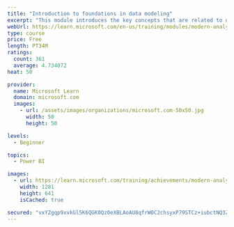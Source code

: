 ```yaml
---
title: "Introduction to foundations in data modeling"
excerpt: "This module introduces the key concepts that are related to developing a well-organized data model."
webUrl: https://learn.microsoft.com/en-us/training/modules/modern-analytics-data-modeling/
type: course
price: Free
length: PT34M
ratings:
  count: 361
  average: 4.734072
heat: 50

provider:
  name: Microsoft Learn
  domain: microsoft.com
  images:
    - url: /assets/images/organizations/microsoft.com-50x50.jpg
      width: 50
      height: 50

levels:
  - Beginner

topics:
  - Power BI

images:
  - url: https://learn.microsoft.com/training/achievements/modern-analytics-data-modeling-social.png
    width: 1281
    height: 641
    isCached: true

secured: "vxYZgqp9xvkGl5K6QGK0Qz0eXBLAoAU8qfrW0C2chsyxP79STCz+iubctNQ3ZQQIlGUCW+9CAxSRf6MGzMvGwhbgzKfW4HEZCmKM/bP/0tG3imAUX1TgRMcTYlSTt1vHgcfJZ0y0zR0fJFP628Bvoie0IuhxlHoXll4TE3yrZH/H0KLCpeI+AoTzwaykYyHwRuxuaJp4d6Zvr5zDNs/Au9ZONJWA520Ct6Mb4pf/PlqZGoUVP7s9OKBlpTK2/Yj2rrIpK939diBa35KF6FsqVLNDeXq0WfjSSDoz5FSA7Pv7L/RvYl24SMjUDuQLUETkr8ggZ2t0O2GpLqWHMNRuuJqmbAYEO7ZIsRr+qTIDCOxFQvghRGAzoIk2MrvCfsF+8fGLQPGU9udDJ/jk7yn0BBYVPmJabwSSJNeOr1FfEQA=;KYt4RUpQ/e2ITTk8P88xWw=="
---
```


